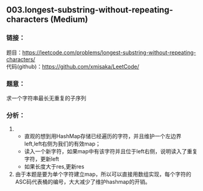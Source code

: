 ## 003.longest-substring-without-repeating-characters (Medium)  
  
### **链接**：  
题目：https://leetcode.com/problems/longest-substring-without-repeating-characters/  
代码(github)：https://github.com/xmisaka/LeetCode/  
  
### **题意**：  
求一个字符串最长无重复的子序列  
  
### **分析**：  
1.  * 直观的想到用HashMap存储已经遍历的字符，并且维护一个左边界left,left右侧为我们的有效map；
    * 读入一个新字符，如果map中有该字符并且位于left右侧，说明读入了重复字符，更新left 
    * 如果长度大于res,更新res
2. 由于本题是要为单个字符建立map，所以可以直接用数组实现，每个字符的ASC码代表桶的编号，大大减少了维护hashmap的开销。

  


